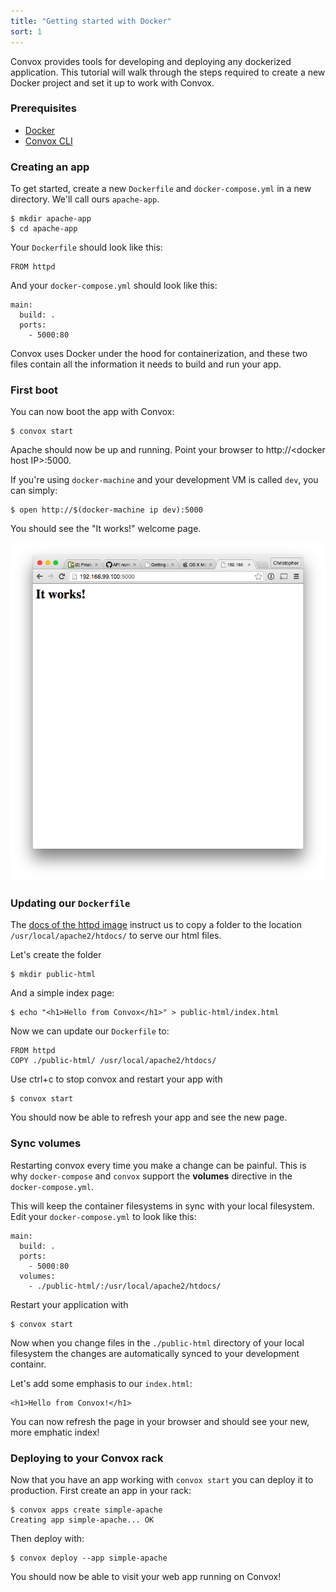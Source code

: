 ```yaml
---
title: "Getting started with Docker"
sort: 1
---
```

Convox provides tools for developing and deploying any dockerized application. This tutorial will walk through the steps required to create a new Docker project and set it up to work with Convox.

### Prerequisites

- [Docker](https://docs.docker.com/installation/)
- [Convox CLI](/docs/getting-started-with-convox/)

### Creating an app

To get started, create a new `Dockerfile` and `docker-compose.yml` in a new directory. We'll call ours `apache-app`.

    $ mkdir apache-app
    $ cd apache-app

Your `Dockerfile` should look like this:

    FROM httpd

And your `docker-compose.yml` should look like this:

    main:
      build: .
      ports:
        - 5000:80

Convox uses Docker under the hood for containerization, and these two files contain all the information it needs to build and run your app.

### First boot

You can now boot the app with Convox:

    $ convox start

Apache should now be up and running. Point your browser to http://&lt;docker host IP&gt;:5000.


If you're using `docker-machine` and your development VM is called `dev`, you can simply:

    $ open http://$(docker-machine ip dev):5000

You should see the "It works!" welcome page.

![httpd-welcome-page](/assets/images/docs/getting-started-with-docker/it-works.png)


### Updating our `Dockerfile`

The [docs of the httpd image](https://hub.docker.com/_/httpd/) instruct us to copy a folder
to the location `/usr/local/apache2/htdocs/` to serve our html files.

Let's create the folder

    $ mkdir public-html

And a simple index page:

    $ echo "<h1>Hello from Convox</h1>" > public-html/index.html

Now we can update our `Dockerfile` to:

    FROM httpd
    COPY ./public-html/ /usr/local/apache2/htdocs/

Use ctrl+c to stop convox and restart your app with

    $ convox start

You should now be able to refresh your app and see the new page.


### Sync volumes

Restarting convox every time you make a change can be painful. This is why `docker-compose` and `convox` support the **volumes** directive in the `docker-compose.yml`.

This will keep the container filesystems in sync with your local filesystem. Edit your `docker-compose.yml` to look like this:

    main:
      build: .
      ports:
        - 5000:80
      volumes:
        - ./public-html/:/usr/local/apache2/htdocs/

Restart your application with

    $ convox start

Now when you change files in the `./public-html` directory of your local filesystem the changes are automatically synced to your development containr.

Let's add some emphasis to our `index.html`:

    <h1>Hello from Convox!</h1>

You can now refresh the page in your browser and should see your new, more emphatic index!


### Deploying to your Convox rack

Now that you have an app working with `convox start` you can deploy it to production. First create an app in your rack:

    $ convox apps create simple-apache
    Creating app simple-apache... OK

Then deploy with:

    $ convox deploy --app simple-apache

You should now be able to visit your web app running on Convox!
